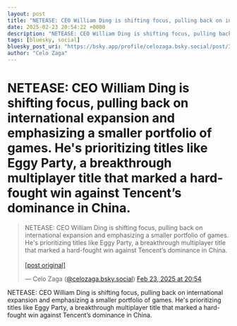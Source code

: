 ```yaml
---
layout: post
title: "NETEASE: CEO William Ding is shifting focus, pulling back on international expansion and emphasizing a smaller portfolio of games. He's prioritizing titles like Eggy Party, a breakthrough multiplayer title that marked a hard-fought win against Tencent’s dominance in China."
date: 2025-02-23 20:54:22 +0000
description: "NETEASE: CEO William Ding is shifting focus, pulling back on international expansion and emphasizing a smaller portfolio of games. He's prioritizing tit..."
tags: [bluesky, social]
bluesky_post_uri: "https://bsky.app/profile/celozaga.bsky.social/post/3liuplnf5pk2f"
author: "Celo Zaga"
---
```


<h1 class="bluesky-post-title">NETEASE: CEO William Ding is shifting focus, pulling back on international expansion and emphasizing a smaller portfolio of games. He's prioritizing titles like Eggy Party, a breakthrough multiplayer title that marked a hard-fought win against Tencent’s dominance in China.</h1>


<blockquote class="bluesky-embed" data-bluesky-uri="at://did:plc:lmh6rennptq77inaztnovw4b/app.bsky.feed.post/3liuplnf5pk2f" data-bluesky-embed-color-mode="system">
<p lang="">NETEASE: CEO William Ding is shifting focus, pulling back on international expansion and emphasizing a smaller portfolio of games. He's prioritizing titles like Eggy Party, a breakthrough multiplayer title that marked a hard-fought win against Tencent’s dominance in China.<br><br><a href="https://bsky.app/profile/celozaga.bsky.social/post/3liuplnf5pk2f">[post original]</a></p>
&mdash; Celo Zaga (<a href="https://bsky.app/profile/did:plc:lmh6rennptq77inaztnovw4b">@celozaga.bsky.social</a>) <a href="https://bsky.app/profile/celozaga.bsky.social/post/3liuplnf5pk2f">Feb 23, 2025 at 20:54</a>
</blockquote>
<script async src="https://embed.bsky.app/static/embed.js" charset="utf-8"></script>


<p class="bluesky-post-description">NETEASE: CEO William Ding is shifting focus, pulling back on international expansion and emphasizing a smaller portfolio of games. He's prioritizing titles like Eggy Party, a breakthrough multiplayer title that marked a hard-fought win against Tencent’s dominance in China.</p>
